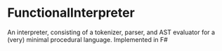 # FunctionalInterpreter
An interpreter, consisting of a tokenizer, parser, and AST evaluator for a (very) minimal procedural language. Implemented in F#
